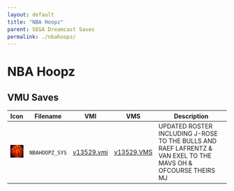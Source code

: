 ```yaml
---
layout: default
title: "NBA Hoopz"
parent: SEGA Dreamcast Saves
permalink: ./nbahoopz/
---
```

# NBA Hoopz

## VMU Saves

| Icon | Filename | VMI | VMS | Description |
|------|----------|-----|-----|-------------|
| ![NBA Hoopz](../icons/NBAHOOPZ_SYS.GIF) | `NBAHOOPZ_SYS` | [v13529.vmi](v13529.vmi) | [v13529.VMS](v13529.VMS) | UPDATED ROSTER INCLUDING J-ROSE TO THE BULLS AND RAEF LAFRENTZ & VAN EXEL TO THE MAVS OH & OFCOURSE THEIRS MJ  |
